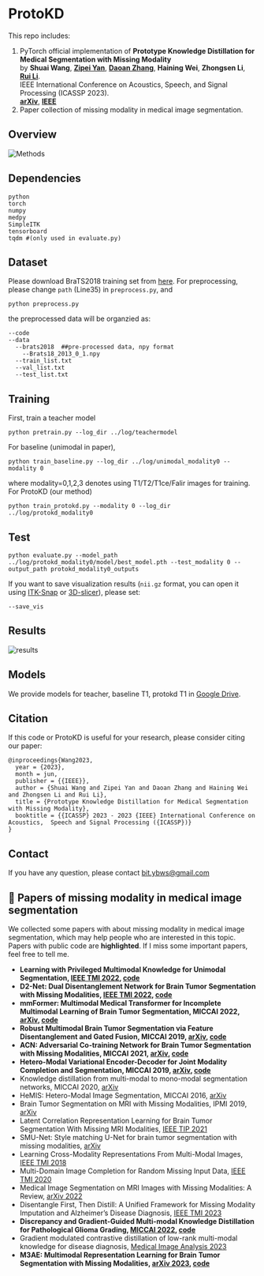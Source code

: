 # ProtoKD
This repo includes:  
1. PyTorch official implementation of __Prototype Knowledge Distillation for Medical Segmentation with Missing Modality__  
by __Shuai Wang__, [__Zipei Yan__](https://scholar.google.com/citations?user=JZvRMrcAAAAJ&hl=en&oi=ao), [__Daoan Zhang__](https://dwan.ch/), __Haining Wei__, __Zhongsen Li__, [__Rui Li__](https://scholar.google.com/citations?user=zTByNnsAAAAJ&hl=en&oi=ao).  
IEEE International Conference on Acoustics, Speech, and Signal Processing (ICASSP 2023).  
[__arXiv__](https://arxiv.org/abs/2303.09830), [__IEEE__](https://ieeexplore.ieee.org/abstract/document/10095014)  
2. Paper collection of missing modality in medical image segmentation.

## Overview
![Methods](https://github.com/SakurajimaMaiii/ProtoKD/assets/83657651/2684dae8-241d-45cd-b264-b6d2592219fc)

## Dependencies

```
python
torch
numpy
medpy
SimpleITK
tensorboard
tqdm #(only used in evaluate.py)
```

## Dataset
Please download BraTS2018 training set from [here](http://braintumorsegmentation.org/).
For preprocessing, please change `path` (Line35) in `preprocess.py`, and
```
python preprocess.py
```
the preprocessed data will be organzied as:
```
--code
--data
  --brats2018  ##pre-processed data, npy format
    --Brats18_2013_0_1.npy
  --train_list.txt
  --val_list.txt
  --test_list.txt
```
## Training
First, train a teacher model
```
python pretrain.py --log_dir ../log/teachermodel
```
For baseline (unimodal in paper),
```
python train_baseline.py --log_dir ../log/unimodal_modality0 --modality 0
```
where modality=0,1,2,3 denotes using T1/T2/T1ce/Falir images for training.  
For ProtoKD (our method)
```
python train_protokd.py --modality 0 --log_dir ../log/protokd_modality0
```
## Test
```
python evaluate.py --model_path ../log/protokd_modality0/model/best_model.pth --test_modality 0 --output_path protokd_modality0_outputs
```
If you want to save visualization results (`nii.gz` format, you can open it using [ITK-Snap](http://www.itksnap.org/pmwiki/pmwiki.php) or [3D-slicer](https://www.slicer.org/)), please set:
```
--save_vis
```
## Results
![results](https://github.com/SakurajimaMaiii/ProtoKD/assets/83657651/e5febfb8-8a3d-4b09-a69c-0bfb6fe0fc69)

## Models
We provide models for teacher, baseline T1, protokd T1 in [Google Drive](https://drive.google.com/drive/folders/1DhCBMn5Z002TzsfRwFzu_pvXjYc4BoCn?usp=sharing).

## Citation
If this code or ProtoKD is useful for your research, please consider citing our paper:
```
@inproceedings{Wang2023,
  year = {2023},
  month = jun,
  publisher = {{IEEE}},
  author = {Shuai Wang and Zipei Yan and Daoan Zhang and Haining Wei and Zhongsen Li and Rui Li},
  title = {Prototype Knowledge Distillation for Medical Segmentation with Missing Modality},
  booktitle = {{ICASSP} 2023 - 2023 {IEEE} International Conference on Acoustics,  Speech and Signal Processing ({ICASSP})}
}
```

## Contact
If you have any question, please contact bit.ybws@gmail.com
## 📜 Papers of missing modality in medical image segmentation
We collected some papers with about missing modality in medical image segmentation, which may help people who are interested in this topic. Papers with public code are __highlighted__. If I miss some important papers, feel free to tell me.
* __Learning with Privileged Multimodal Knowledge for Unimodal Segmentation, [IEEE TMI 2022](https://ieeexplore.ieee.org/document/9567675), [code](https://github.com/cchen-cc/PMKL)__  
* __D2-Net: Dual Disentanglement Network for Brain Tumor Segmentation with Missing Modalities, [IEEE TMI 2022](https://ieeexplore.ieee.org/document/9567675), [code](https://github.com/CityU-AIM-Group/D2Net)__ 
* __mmFormer: Multimodal Medical Transformer for Incomplete Multimodal Learning of Brain Tumor Segmentation, MICCAI 2022, [arXiv](https://arxiv.org/abs/2206.02425), [code](https://github.com/YaoZhang93/mmFormer)__
* __Robust Multimodal Brain Tumor Segmentation via Feature Disentanglement and Gated Fusion, MICCAI 2019, [arXiv](https://arxiv.org/abs/2002.09708), [code](https://github.com/cchen-cc/Robust-Mseg)__  
* __ACN: Adversarial Co-training Network for Brain Tumor Segmentation with Missing Modalities, MICCAI 2021, [arXiv](https://arxiv.org/abs/2106.14591), [code](https://github.com/Wangyixinxin/ACN)__  
* __Hetero-Modal Variational Encoder-Decoder for Joint Modality Completion and Segmentation, MICCAI 2019, [arXiv](https://arxiv.org/abs/1907.11150), [code](https://github.com/ReubenDo/U-HVED)__  
* Knowledge distillation from multi-modal to mono-modal segmentation networks, MICCAI 2020, [arXiv](https://arxiv.org/abs/2106.09564)  
* HeMIS: Hetero-Modal Image Segmentation, MICCAI 2016, [arXiv](https://arxiv.org/abs/1607.05194)  
* Brain Tumor Segmentation on MRI with Missing Modalities, IPMI 2019, [arXiv](https://arxiv.org/abs/1904.07290)  
* Latent Correlation Representation Learning for Brain Tumor Segmentation With Missing MRI Modalities, [IEEE TIP 2021](https://ieeexplore.ieee.org/document/9399263)  
* SMU-Net: Style matching U-Net for brain tumor segmentation with missing modalities, [arXiv](https://arxiv.org/abs/2204.02961)  
* Learning Cross-Modality Representations From Multi-Modal Images, [IEEE TMI 2018](https://ieeexplore.ieee.org/document/8456579)  
* Multi-Domain Image Completion for Random Missing Input Data, [IEEE TMI 2020](https://ieeexplore.ieee.org/abstract/document/9302720)
* Medical Image Segmentation on MRI Images with Missing Modalities: A Review, [arXiv 2022](https://arxiv.org/abs/2203.06217)
* Disentangle First, Then Distill: A Unified Framework for Missing Modality Imputation and Alzheimer’s Disease Diagnosis, [IEEE TMI 2023](https://ieeexplore.ieee.org/abstract/document/10184044)
* __Discrepancy and Gradient-Guided Multi-modal Knowledge Distillation for Pathological Glioma Grading, [MICCAI 2022](https://link.springer.com/chapter/10.1007/978-3-031-16443-9_61), [code](https://github.com/CityU-AIM-Group/MultiModal-learning)__
* Gradient modulated contrastive distillation of low-rank multi-modal knowledge for disease diagnosis, [Medical Image Analysis 2023](https://www.sciencedirect.com/science/article/abs/pii/S1361841523001342)
* __M3AE: Multimodal Representation Learning for Brain Tumor Segmentation with Missing Modalities, [arXiv 2023](https://arxiv.org/abs/2303.05302), [code](https://github.com/ccarliu/m3ae)__  
